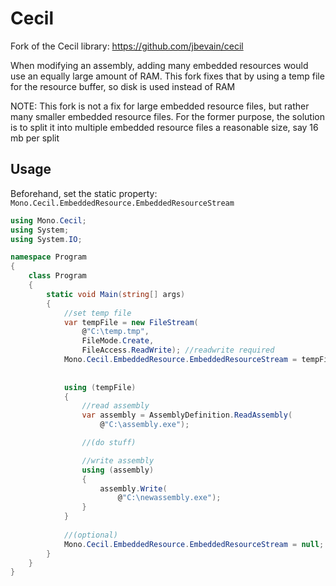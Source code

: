 Cecil
=====

Fork of the Cecil library: https://github.com/jbevain/cecil

When modifying an assembly, adding many embedded resources would use an equally large amount of RAM. This fork fixes that by using a temp file for the resource buffer, so disk is used instead of RAM

NOTE: This fork is not a fix for large embedded resource files, but rather many smaller embedded resource files. For the former purpose, the solution is to split it into multiple embedded resource files a reasonable size, say 16 mb per split

## Usage

Beforehand, set the static property: <code>Mono.Cecil.EmbeddedResource.EmbeddedResourceStream</code>

```c#
using Mono.Cecil;
using System;
using System.IO;

namespace Program
{
    class Program
    {
        static void Main(string[] args)
        {
            //set temp file
            var tempFile = new FileStream(
                @"C:\temp.tmp",
                FileMode.Create,
                FileAccess.ReadWrite); //readwrite required
            Mono.Cecil.EmbeddedResource.EmbeddedResourceStream = tempFile;
            
            
            using (tempFile)
            {
                //read assembly
                var assembly = AssemblyDefinition.ReadAssembly(
                    @"C:\assembly.exe");

                //(do stuff)

                //write assembly
                using (assembly)
                {
                    assembly.Write(
                        @"C:\newassembly.exe");
                }
            }
            
            //(optional)
            Mono.Cecil.EmbeddedResource.EmbeddedResourceStream = null;
        }
    }
}
```
